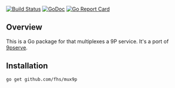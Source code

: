 [![Build Status](https://travis-ci.com/fhs/mux9p.svg?branch=master)](https://travis-ci.com/fhs/mux9p)
[![GoDoc](https://godoc.org/github.com/fhs/mux9p?status.svg)](https://godoc.org/github.com/fhs/mux9p)
[![Go Report Card](https://goreportcard.com/badge/github.com/fhs/mux9p)](https://goreportcard.com/report/github.com/fhs/mux9p)

## Overview

This is a Go package for that multiplexes a 9P service. It's a port of [9pserve](https://9fans.github.io/plan9port/man/man4/9pserve.html).

## Installation

	go get github.com/fhs/mux9p
